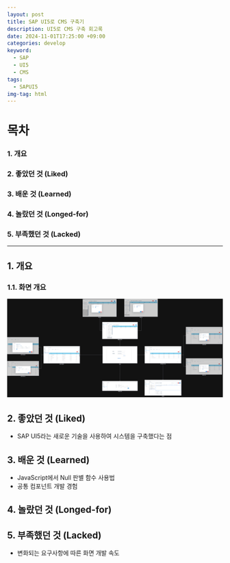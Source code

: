 ```yaml
---
layout: post
title: SAP UI5로 CMS 구축기
description: UI5로 CMS 구축 회고록
date: 2024-11-01T17:25:00 +09:00
categories: develop
keyword:
  - SAP
  - UI5
  - CMS
tags:
  - SAPUI5
img-tag: html
---
```

# 목차

### 1. 개요
### 2. 좋았던 것 (Liked)
### 3. 배운 것 (Learned)
### 4. 놀랐던 것 (Longed-for)
### 5. 부족했던 것 (Lacked)

- - -

## 1. 개요

### 1.1. 화면 개요

![](/assets/img/ui5_sitemap.png)

## 2. 좋았던 것 (Liked)

- SAP UI5라는 새로운 기술을 사용하여 시스템을 구축했다는 점
 
## 3. 배운 것 (Learned)

- JavaScript에서 Null 판별 함수 사용법
- 공통 컴포넌트 개발 경험

## 4. 놀랐던 것 (Longed-for)
## 5. 부족했던 것 (Lacked)
- 변화되는 요구사항에 따른 화면 개발 속도

